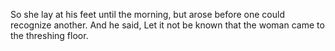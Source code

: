 So she lay at his feet until the morning, but arose before one could recognize another. And he said, Let it not be known that the woman came to the threshing floor.
